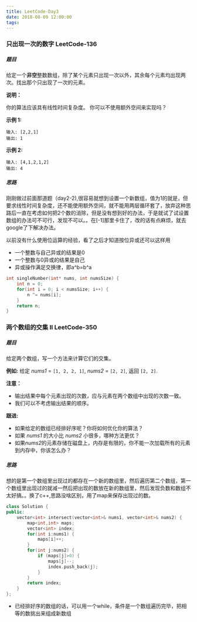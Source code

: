```yaml
---
title: LeetCode-Day3
date: 2018-08-09 12:00:00
tags:
---
```


### 只出现一次的数字	LeetCode-136 

##### 题目

给定一个**非空**整数数组，除了某个元素只出现一次以外，其余每个元素均出现两次。找出那个只出现了一次的元素。

**说明：**

你的算法应该具有线性时间复杂度。 你可以不使用额外空间来实现吗？

**示例 1:**

```
输入: [2,2,1]
输出: 1
```

**示例 2:**

```
输入: [4,1,2,1,2]
输出: 4
```

##### 思路

刚刚做过前面那道题（day2-2),很容易就想到设置一个新数组，值为1的就是，但要求线性时间复杂度，还不能使用额外空间，就不能用两层循环套了，放弃这种思路后一直在考虑如何把2个数的消除，但是没有想到好的办法，于是就试了试设置数组的办法可不可行，发现不可以。。在[-1]那里卡住了，改的话有点麻烦，就去google了下解决办法。

以前没有什么使用位运算的经验，看了之后才知道按位异或还可以这样用

- 一个整数与自己异或的结果是0
- 一个整数与0异或的结果是自己
- 异或操作满足交换律，即a^b=b^a

```c
int singleNumber(int* nums, int numsSize) {
    int n = 0;
    for(int i = 0; i < numsSize; i++) {
        n ^= nums[i];
    }
    return n;
}
```

### 两个数组的交集 II	LeetCode-350 

##### 题目

给定两个数组，写一个方法来计算它们的交集。

**例如:**
给定 *nums1* = `[1, 2, 2, 1]`, *nums2* = `[2, 2]`, 返回 `[2, 2]`.

**注意：**

-    输出结果中每个元素出现的次数，应与元素在两个数组中出现的次数一致。
-    我们可以不考虑输出结果的顺序。

**跟进:**

- 如果给定的数组已经排好序呢？你将如何优化你的算法？
- 如果 *nums1* 的大小比 *nums2* 小很多，哪种方法更优？
- 如果*nums2*的元素存储在磁盘上，内存是有限的，你不能一次加载所有的元素到内存中，你该怎么办？

##### 思路

想的是第一个数组里出现过的都存在一个新的数组里，然后遍历第二个数组，第一个数组里出现过的就减一然后把出现的数放在新的数组里，然后发现负数和数组不太好搞。。换了c++,思路没啥区别，用了map来保存出现过的数。

```c++
class Solution {
public:
    vector<int> intersect(vector<int>& nums1, vector<int>& nums2) {
        map<int,int> maps;
        vector<int> index;
        for(int i:nums1) {
            maps[i]++;
        }
        for(int j:nums2) {
            if (maps[j]>0) {
                maps[j]--;
                index.push_back(j);
            }
        }
        return index;
    }
};
```

- 已经排好序的数组的话，可以用一个while，条件是一个数组遍历完毕，把相等的数挑出来组成新数组